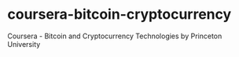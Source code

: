 # coursera-bitcoin-cryptocurrency
Coursera - Bitcoin and Cryptocurrency Technologies by Princeton University
